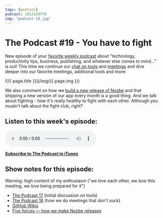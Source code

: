 ```yaml
---
tags: [podcast]
podcast: 1012329770
img: "podcast-19.jpg"
---
```


# The Podcast #19 - You have to fight

New episode of your [favorite weekly podcast][p] about "technology, productivity tips, business, publishing, and whatever else comes to mind..." is out! This time we continue our [chat on tools](/podcast-17) and [meetings](/podcast-18) and dive deeper into our favorite meetings, additional tools and more:

<!--More-->

![{{ page.title }}](/img/{{ page.img }})

We also comment on how we [build a new release of Nozbe](https://sliwinski.com/ournozbe) and that shipping a new version of our app every month is a good thing. And we talk about fighting - how it's really healthy to fight with each other. Although you mustn't talk about the fight club, right?

## Listen to this week's episode:

<audio controls>
<source src="https://files.nozbe.com/podcast/019.mp3" type="audio/mpeg">
</audio>

**[Subscribe to The Podcast in iTunes][i]**

## Show notes for this episode:

Warning: high content of my enthusiasm ("we _love_ each other, we _love_ this meeting, we _love_ being prepared for it")

  * [The Podcast 17](/podcast-17) (initial discussion on tools)
  * [The Podcast 18](/podcast-18) (how we do meetings that don't suck)
  * [GitHub Wikis](https://help.github.com/articles/about-github-wikis/)
  * [Five forces — how we make Nozbe releases](https://sliwinski.com/ournozbe/)

[e]: /podcast-19
[p]: /podcast
[n]: https://nozbe.com/?a=mike
[r]: https://michael.gratis/radex
[i]: https://michael.gratis/thepodcast